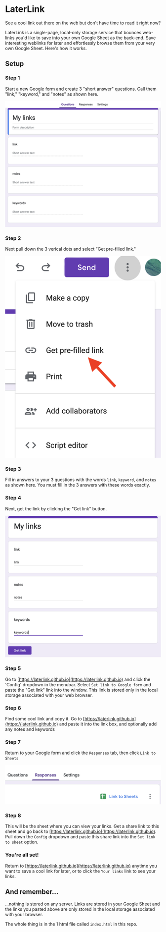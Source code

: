 # LaterLink
 See a cool link out there on the web but don't have time to read it right now?  
 
 LaterLink is a single-page, local-only storage service that bounces web-links you'd like to save into your own Google Sheet as the back-end.  Save interesting weblinks for later and effortlessly browse them from your very own Google Sheet.  Here's how it works.

 ## Setup


### Step 1
Start a new Google form and create 3 "short answer" questions. Call them "link," "keyword," and "notes" as shown here.

![form configuration](https://github.com/laterlink/laterlink.github.io/blob/main/Images/form01.png)

### Step 2
Next pull down the 3 verical dots and select "Get pre-filled link."

![prefilled](https://github.com/laterlink/laterlink.github.io/blob/main/Images/prefilled.png)

### Step 3
Fill in answers to your 3 questions with the words
`link`, `keyword`, and `notes` as shown here. You must fill in the 3 answers with these words exactly.

### Step 4
Next, get the link by clicking the "Get link" button.

![prefill 3 answers](https://github.com/laterlink/laterlink.github.io/blob/main/Images/prefilled3.png)

### Step 5
Go to [https://laterlink.github.io](https://laterlink.github.io) and click the 'Config' dropdown in the menubar.   Select `Set link to Google form` and paste the "Get link" link into the window.  This link is stored only in the local storage associated with your web browser.

### Step 6
Find some cool link and copy it.  Go to [https://laterlink.github.io](https://laterlink.github.io) and paste it into the link box, and optionally add any notes and keywords

### Step 7
Return to your Google form and click the `Responses` tab, then click `Link to Sheets`

![link to response sheet](https://github.com/laterlink/laterlink.github.io/blob/main/Images/linktosheet.png)

### Step 8
This will be the sheet where you can view your links.  Get a share link to this sheet and go back to  [https://laterlink.github.io](https://laterlink.github.io).  Pull down the `Config` dropdown and paste this share link into the `Set link to sheet` option.

### You're all set!

Return to [https://laterlink.github.io](https://laterlink.github.io) anytime you want to save a cool link for later, or to click the `Your links` link to see your links.

## And remember...

...nothing is stored on any server. Links are stored in your Google Sheet and the links you pasted above are only stored in the local storage associated with your browser.

The whole thing is in the 1 html file called `index.html` in this repo. 


